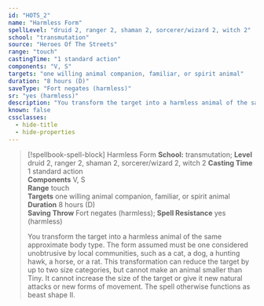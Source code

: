 ```yaml
---
id: "HOTS_2"
name: "Harmless Form"
spellLevel: "druid 2, ranger 2, shaman 2, sorcerer/wizard 2, witch 2"
school: "transmutation"
source: "Heroes Of The Streets"
range: "touch"
castingTime: "1 standard action"
components: "V, S"
targets: "one willing animal companion, familiar, or spirit animal"
duration: "8 hours (D)"
saveType: "Fort negates (harmless)"
sr: "yes (harmless)"
description: "You transform the target into a harmless animal of the same approximate body type. The form assumed must be one considered unobtrusive by local communities, such as a cat, a dog, a hunting hawk, a horse, or a rat. This transformation can reduce the target by up to two size categories, but cannot make an animal smaller than Tiny. It cannot increase the size of the target or give it new natural attacks or new forms of movement. The spell otherwise functions as beast shape II."
known: false
cssclasses:
  - hide-title
  - hide-properties
---
```


> [!spellbook-spell-block] Harmless Form
> **School:** transmutation; **Level** druid 2, ranger 2, shaman 2, sorcerer/wizard 2, witch 2
> **Casting Time** 1 standard action  
> **Components** V, S  
> **Range** touch  
> **Targets** one willing animal companion, familiar, or spirit animal  
> **Duration** 8 hours (D)  
> **Saving Throw** Fort negates (harmless); **Spell Resistance** yes (harmless)
> 
> You transform the target into a harmless animal of the same approximate body type. The form assumed must be one considered unobtrusive by local communities, such as a cat, a dog, a hunting hawk, a horse, or a rat. This transformation can reduce the target by up to two size categories, but cannot make an animal smaller than Tiny. It cannot increase the size of the target or give it new natural attacks or new forms of movement. The spell otherwise functions as beast shape II.